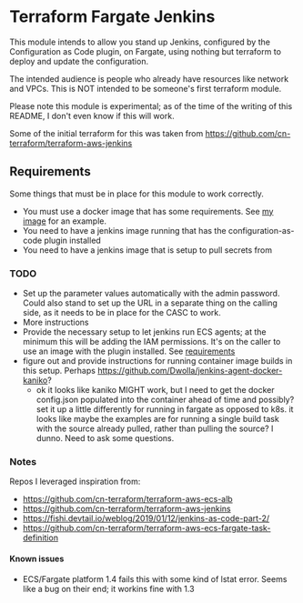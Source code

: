 # Terraform Fargate Jenkins
This module intends to allow you stand up Jenkins, configured by the Configuration as Code plugin, on Fargate, using nothing but terraform to deploy and update the configuration.

The intended audience is people who already have resources like network and VPCs. This is NOT intended to be someone's first terraform module.

Please note this module is experimental; as of the time of the writing of this README, I don't even know if this will work.

Some of the initial terraform for this was taken from https://github.com/cn-terraform/terraform-aws-jenkins


## Requirements
Some things that must be in place for this module to work correctly.
* You must use a docker image that has some requirements. See [my image](https://hub.docker.com/repository/docker/seanabbott/aws-fargate-jenkins) for an example.
* You need to have a jenkins image running that has the configuration-as-code plugin installed
* You need to have a jenkins image that is setup to pull secrets from 


### TODO
* Set up the parameter values automatically with the admin password. Could also stand to set up the URL in a separate thing on the calling side, as it needs to be in place for the CASC to work.
* More instructions
* Provide the necessary setup to let jenkins run ECS agents; at the minimum this will be adding the IAM permissions. It's on the caller to use an image with the plugin installed. See [requirements](#requirements)
* figure out and provide instructions for running container image builds in this setup. Perhaps https://github.com/Dwolla/jenkins-agent-docker-kaniko?
  * ok it looks like kaniko MIGHT work, but I need to get the docker config.json populated into the container ahead of time and possibly? set it up a little differently for running in fargate as opposed to k8s. it looks like maybe the examples are for running a single build task with the source already pulled, rather than pulling the source? I dunno. Need to ask some questions.


### Notes

Repos I leveraged inspiration from:
* https://github.com/cn-terraform/terraform-aws-ecs-alb
* https://github.com/cn-terraform/terraform-aws-jenkins
* https://fishi.devtail.io/weblog/2019/01/12/jenkins-as-code-part-2/ 
* https://github.com/cn-terraform/terraform-aws-ecs-fargate-task-definition

#### Known issues
* ECS/Fargate platform 1.4 fails this with some kind of lstat error. Seems like a bug on their end; it workins fine with 1.3
